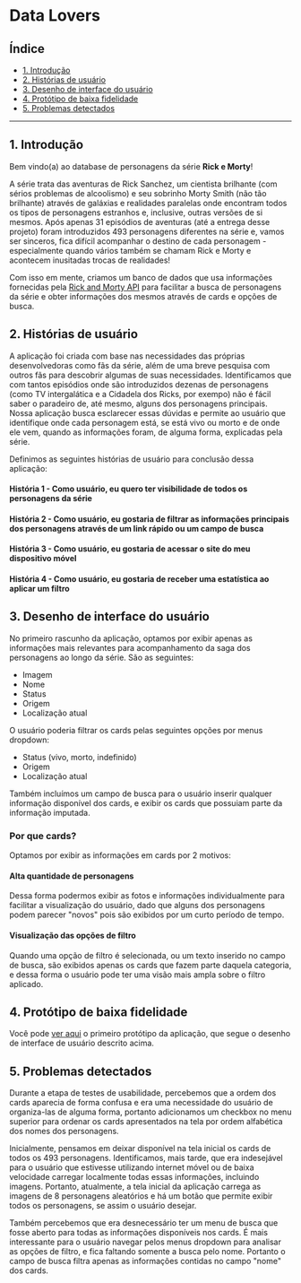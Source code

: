 # Data Lovers

## Índice

* [1. Introdução](#1-introdução)
* [2. Histórias de usuário](#2-Histórias-de-usuário)
* [3. Desenho de interface do usuário](#3-Desenho-de-interface-do-usuário)
* [4. Protótipo de baixa fidelidade](#4-Protótipo-de-baixa-fidelidade)
* [5. Problemas detectados](#5-Problemas-detectados)

***

## 1. Introdução

Bem vindo(a) ao database de personagens da série **Rick e Morty**!

A série trata das aventuras de Rick Sanchez, um cientista brilhante (com sérios problemas de alcoolismo) e seu sobrinho Morty Smith (não tão brilhante) através de galáxias e realidades paralelas onde encontram todos os tipos de personagens estranhos e, inclusive, outras versões de si mesmos.
Após apenas 31 episódios de aventuras (até a entrega desse projeto) foram introduzidos 493 personagens diferentes na série e, vamos ser sinceros, fica difícil acompanhar o destino de cada personagem - especialmente quando vários também se chamam Rick e Morty e acontecem inusitadas trocas de realidades!

Com isso em mente, criamos um banco de dados que usa informações fornecidas pela [Rick and Morty API](https://rickandmortyapi.com/) para facilitar a busca de personagens da série e obter informações dos mesmos através de cards e opções de busca.

## 2. Histórias de usuário

A aplicação foi criada com base nas necessidades das próprias desenvolvedoras como fãs da série, além de uma breve pesquisa com outros fãs para descobrir algumas de suas necessidades.
Identificamos que com tantos episódios onde são introduzidos dezenas de personagens (como TV intergalática e a Cidadela dos Ricks, por exempo) não é fácil saber o paradeiro de, até mesmo, alguns dos personagens principais. Nossa aplicação busca esclarecer essas dúvidas e permite ao usuário que identifique onde cada personagem está, se está vivo ou morto e de onde ele vem, quando as informações foram, de alguma forma, explicadas pela série.

Definimos as seguintes histórias de usuário para conclusão dessa aplicação:

#### História 1 - Como usuário, eu quero ter visibilidade de todos os personagens da série

#### História 2 - Como usuário, eu gostaria de filtrar as informações principais dos personagens através de um link rápido ou um campo de busca

#### História 3 - Como usuário, eu gostaria de acessar o site do meu dispositivo móvel

#### História 4 - Como usuário, eu gostaria de receber uma estatística ao aplicar um filtro

## 3. Desenho de interface do usuário

No primeiro rascunho da aplicação, optamos por exibir apenas as informações mais relevantes para acompanhamento da saga dos personagens ao longo da série. São as seguintes: 
- Imagem
- Nome
- Status
- Origem 
- Localização atual

O usuário poderia filtrar os cards pelas seguintes opções por menus dropdown:
- Status (vivo, morto, indefinido)
- Origem
- Localização atual

Também incluímos um campo de busca para o usuário inserir qualquer informação disponível dos cards, e exibir os cards que possuiam parte da informação imputada.

### Por que cards?
Optamos por exibir as informações em cards por 2 motivos:

#### Alta quantidade de personagens
Dessa forma podermos exibir as fotos e informações individualmente para facilitar a visualização do usuário, dado que alguns dos personagens podem parecer "novos" pois são exibidos por um curto período de tempo.

#### Visualização das opções de filtro
Quando uma opção de filtro é selecionada, ou um texto inserido no campo de busca, são exibidos apenas os cards que fazem parte daquela categoria, e dessa forma o usuário pode ter uma visão mais ampla sobre o filtro aplicado.

## 4. Protótipo de baixa fidelidade
Você pode [ver aqui](https://marvelapp.com/ce7e2d7/screen/61254595) o primeiro protótipo da aplicação, que segue o desenho de interface de usuário descrito acima.

## 5. Problemas detectados

Durante a etapa de testes de usabilidade, percebemos que a ordem dos cards aparecia de forma confusa e era uma necessidade do usuário de organiza-las de alguma forma, portanto adicionamos um checkbox no menu superior para ordenar os cards apresentados na tela por ordem alfabética dos nomes dos personagens.

Inicialmente, pensamos em deixar disponível na tela inicial os cards de todos os 493 personagens. Identificamos, mais tarde, que era indesejável para o usuário que estivesse utilizando internet móvel ou de baixa velocidade carregar localmente todas essas informações, incluindo imagens. Portanto, atualmente, a tela inicial da aplicação carrega as imagens de 8 personagens aleatórios e há um botão que permite exibir todos os personagens, se assim o usuário desejar.

Também percebemos que era desnecessário ter um menu de busca que fosse aberto para todas as informações disponíveis nos cards. É mais interessante para o usuário navegar pelos menus dropdown para analisar as opções de filtro, e fica faltando somente a busca pelo nome. Portanto o campo de busca filtra apenas as informações contidas no campo "nome" dos cards.
